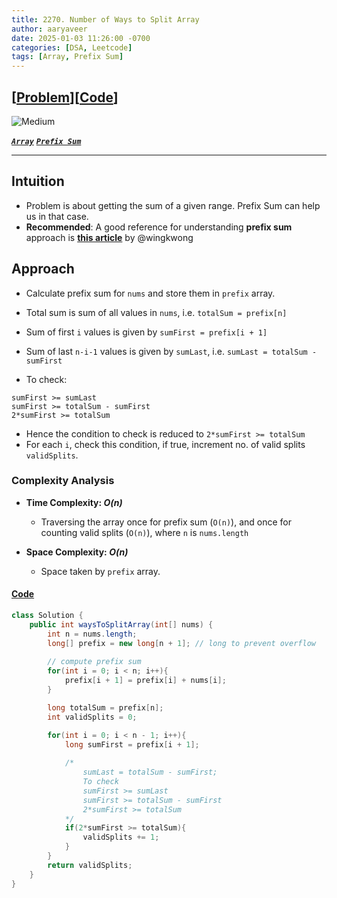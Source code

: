 ```yaml
---
title: 2270. Number of Ways to Split Array
author: aaryaveer
date: 2025-01-03 11:26:00 -0700
categories: [DSA, Leetcode]
tags: [Array, Prefix Sum]
---
```


## [[Problem](https://leetcode.com/problems/number-of-ways-to-split-array/description/)][[Code](https://github.com/AKR-2803/DSA-Declassified/blob/main/POTD-Leetcode/January/code/NoOfWaysToSplitArray.java)]

<!-- ![Easy](https://img.shields.io/badge/Easy-green?style=for-the-badge)  -->
![Medium](https://img.shields.io/badge/Medium-yellow?style=for-the-badge)  
<!-- ![Hard](https://img.shields.io/badge/Hard-red?style=for-the-badge) -->

[**_`Array`_**](https://akr2803.github.io/tags/array/) [**_`Prefix Sum`_**](https://akr2803.github.io/tags/prefix-sum/)

---

## Intuition
- Problem is about getting the sum of a given range. Prefix Sum can help us in that case.
- **Recommended**: A good reference for understanding **prefix sum** approach is [**this article**](https://leetcodethehardway.com/tutorials/basic-topics/prefix-sum) by @wingkwong

## Approach

- Calculate prefix sum for `nums` and store them in `prefix` array.
- Total sum is sum of all values in `nums`, i.e. `totalSum = prefix[n]`
- Sum of first `i` values is given by `sumFirst = prefix[i + 1]`
- Sum of last `n-i-1` values is given by `sumLast`, i.e. `sumLast = totalSum - sumFirst`

- To check:
```
sumFirst >= sumLast
sumFirst >= totalSum - sumFirst
2*sumFirst >= totalSum
```
- Hence the condition to check is reduced to `2*sumFirst >= totalSum`
- For each `i`, check this condition, if true, increment no. of valid splits `validSplits`.

### Complexity Analysis

- **Time Complexity: _O(n)_**  
  - Traversing the array once for prefix sum (`O(n)`), and once for counting valid splits (`O(n)`), where `n` is `nums.length`

- **Space Complexity: _O(n)_**  
  - Space taken by `prefix` array.

#### [Code](https://github.com/AKR-2803/DSA-Declassified/blob/main/POTD-Leetcode/January/code/NoOfWaysToSplitArray.java)

```java
class Solution {
    public int waysToSplitArray(int[] nums) {
        int n = nums.length;
        long[] prefix = new long[n + 1]; // long to prevent overflow
        
        // compute prefix sum
        for(int i = 0; i < n; i++){
            prefix[i + 1] = prefix[i] + nums[i];
        }

        long totalSum = prefix[n];
        int validSplits = 0;

        for(int i = 0; i < n - 1; i++){
            long sumFirst = prefix[i + 1];
                
            /*
                sumLast = totalSum - sumFirst;
                To check
                sumFirst >= sumLast
                sumFirst >= totalSum - sumFirst
                2*sumFirst >= totalSum
            */
            if(2*sumFirst >= totalSum){
                validSplits += 1;
            }
        }
        return validSplits;
    }
}
```